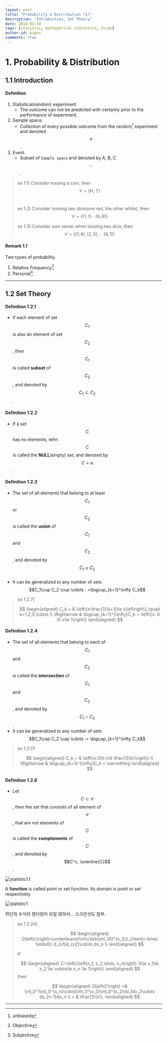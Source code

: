 ```yaml
---
layout: post
title: "Probability & Distribution (1)"
description: "Introduction, Set Theory"
date: 2018-03-10
tags: [statistic, mathematical statistics, study]
author-id: pignu
comments: true
---
```




# 1. Probability & Distribution



## 1.1 Introduction

#### Definition

1. Statistical(*random*) experiment.
   - The outcome can not be predicted with certainly prior to the performance of experiment.
2. Sample space.
   - Collection of every possible outcome from the random[^1] experiment and denoted $$\mathscr{C}$$.
3. Event.
   - Subset of `Sample space` and denoted by A, B, C$$\cdots$$.

> ex 1.1) Consider tossing a coin, then $$\mathscr{C}=\left\{\text{H, T}\right\}$$.
>
> ex 1.2) Consider tossing two dice(one red, the other white), then $$\mathscr{C}=\left\{\left(1, 1\right)\cdots\left(6,6\right)\right\}$$
>
> ex 1.3) Consider sum seven when tossing two dice, then $$\mathscr{C}=\left\{\left(1, 6\right), \left(2, 5\right), \cdots \left(6, 1\right)\right\}$$
>



#### Remark 1.1

Two types of probability.

1. Relative Frequency[^2].
2. Personal[^3].

--------------------------------------------------------



## 1.2 Set Theory

#### Definition 1.2.1

- If each element of set $$C_1$$ is also an element of set $$C_2$$, then $$C_1$$ is called **subset** of $$C_2$$, and denoted by $$C_1\subset C_2$$.

#### Definition 1.2.2

- If a set $$C$$ has no elements, tehn $$C$$ is called the **NULL**(empty) set, and denoted by $$C=\varnothing$$.

#### Definition 1.2.3

- The set of all elements that belong to at least $$C_1$$ or $$C_2$$ is called the **union** of $$C_1$$ and $$C_2$$, and denoted by $$C_1\cup C_2$$.
- It can be generalized to any number of sets $$C_1\cup C_2 \cup \cdots : =\bigcup_{k=1}^\infty C_k$$

> ex 1.2.7) 
>
> 
> $$
> \begin{aligned}
> 	C_k = & \left\{x:\frac{1}{k+1}\le x\le1\right\},\quad k=1,2,3,\cdots \\
> 	\Rightarrow	& \bigcup_{k=1}^{\infty}C_k = \left\{x: 0 \lt x\le 1\right\}
> \end{aligned}
> $$
>

#### Definition 1.2.4

- The set of all elements that belong to each of  $$C_1$$ and $$C_2$$ is called the **intersection** of $$C_1$$ and $$C_2$$, and denoted by $$C_1\cap C_2$$.
- It can be generalized to any number of sets $$C_1\cap C_2 \cap \cdots := \bigcap_{k=1}^\infty C_k$$

> ex 1.2.11)
>
> 
> $$
> \begin{aligned}
> 	C_k = & \left\{x:0\lt x\lt \frac{1}{k}\right\} \\
> 	\Rightarrow & \bigcap_{k=1}^{\infty}C_k = \varnothing
> \end{aligned}
> $$
>

#### Definition 1.2.6

- Let $$C \subset \mathscr{C}$$, then the set that consists of all element of $$\mathscr{C}$$, that are not elements of $$C$$ is called the **complements** of $$C$$, and denoted by $$C^c, \overline{C}$$.

![statistic1.1](http://pignuante.github.io/assets/images/statistic/1/statistic1.1.png)

A **function** is called point or set function. Its domain is point or set respectively.

![statistic1](https://pignu.kr/assets/images/statistic/1/statistic1.png)

하단의 수식이 렌더링이 되질 않아서... 스크린샷도 첨부.

> ex 1.2.24)
>
> 
> $$
> \begin{aligned}
> 	Q\left(c\right)=\underbrace{\int\cdots\int_{0}^{x_2}}_{\text{n times folded}} d_{x1}d_{x2}\cdots dx_n \\
> \end{aligned}
> $$
> 
>
> if
>
>  
> $$
> \begin{aligned}
> 	C=\left\{\left(x_1, x_2,\dots, x_n\right): 0\le x_1\le x_2 \le \cdots\le x_n \le 1\right\}
> \end{aligned}
> $$
> then
>
> 
> $$
> \begin{aligned}
> 	Q\left(C\right) =& \int_0^1\int_0^{x_n}\cdots\int_0^{x_3}\int_0^{x_2}dx_1dx_2\cdots dx_{n-1}dx_n \\
> 	= & \frac{1}{n!},
> \end{aligned}
> $$
>



---------------------------------------



[^1]: unbiased
[^2]: Objective
[^3]: Subjective

